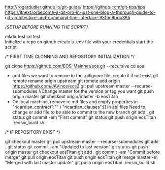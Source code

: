 http://rogerdudler.github.io/git-guide/
https://github.com/git-tips/tips
https://itnext.io/become-a-git-pro-in-just-one-blog-a-thorough-guide-to-git-architecture-and-command-line-interface-93fbe9bdb395

/*SETUP BEFORE RUNNING THE SCRIPT*/

mkdir test
cd test\
Initialize a repo on github
create a .env file with your credentials
start the script

/* FIRST TIME CLONNING AND REPOSITORY INITIALIZATION */

git clone https://github.com/EOS-Mainnet/eos.git --recursive
cd eos
* add files we want to remove to the .gitignore file, create it if not exist
git remote rename origin upstream
git remote add origin https://github.com/JAVince/eos2
git pull upstream master --recurse-submodules //Change master for the version or tag you want
git push origin master
git checkout origin/master -b eosTitan
* On local machine, remove rc.md files and empty properties in "ricardian_contract":"" / "ricardian_clauses":[] in abi files
Need to change or add file to be able to commit to the new branch
git add .
git status
git commit -am "First commit"
git status
git push origin eosTitan
./eosio_build.sh

/* IF REPOSITORY EXIST */

git checkout master
git pull upstream master --recurse-submodules
git add .
git status
git commit -am "Updated to last version"
git status
git push origin master
git checkout eosTitan
git add .
git commit -am "Commit before merge"
git pull origin eosTitan
git push origin eosTitan
git merge master -m "Merged with last master update"
git push origin eosTitan
./eosio_build.sh
